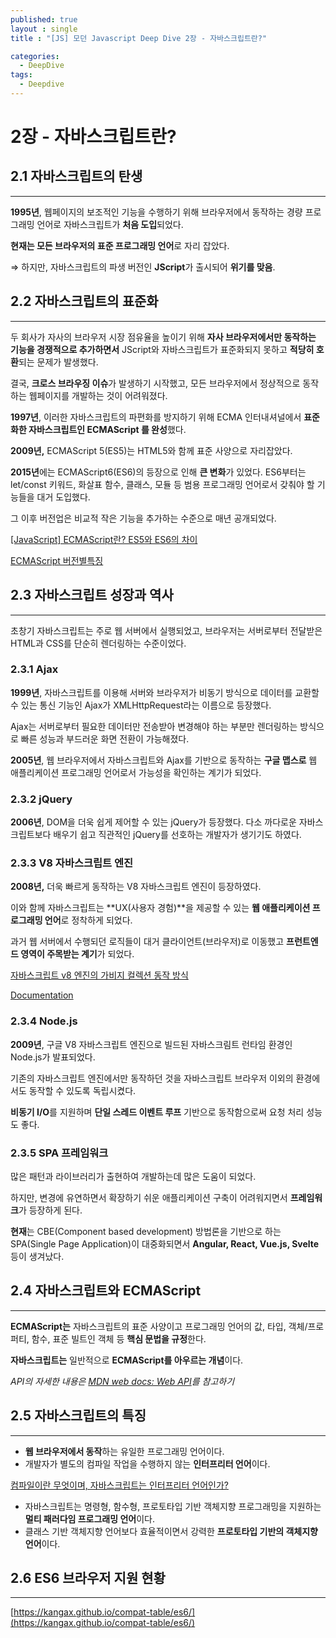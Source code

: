 ```yaml
---
published: true
layout : single
title : "[JS] 모던 Javascript Deep Dive 2장 - 자바스크립트란?"

categories:
  - DeepDive
tags:
  - Deepdive
---
```


# 2장 - 자바스크립트란?

## 2.1 자바스크립트의 탄생

---

**1995년**, 웹페이지의 보조적인 기능을 수행하기 위해 브라우저에서 동작하는 경량 프로그래밍 언어로 자바스크립트가 **처음 도입**되었다. 

**현재는 모든 브라우저의 표준 프로그래밍 언어**로 자리 잡았다.

⇒ 하지만, 자바스크립트의 파생 버전인 **JScript**가 출시되어 **위기를 맞음**.

## 2.2 자바스크립트의 표준화

---

두 회사가 자사의 브라우저 시장 점유율을 높이기 위해 **자사 브라우저에서만 동작하는 기능을 경쟁적으로 추가하면서** JScript와 자바스크립트가 표준화되지 못하고 **적당히 호환**되는 문제가 발생했다. 

결국, **크로스 브라우징 이슈**가 발생하기 시작했고, 모든 브라우저에서 정상적으로 동작하는 웹페이지를 개발하는 것이 어려워졌다. 

**1997년**, 이러한 자바스크립트의 파편화를 방지하기 위해 ECMA 인터내셔널에서 **표준화한 자바스크립트인 ECMAScript 를 완성**했다. 

**2009년,** ECMAScript 5(ES5)는 HTML5와 함께 표준 사양으로 자리잡았다. 

**2015년**에는 ECMAScript6(ES6)의 등장으로 인해 **큰 변화**가 있었다. ES6부터는 let/const 키워드, 화살표 함수, 클래스, 모듈 등 범용 프로그래밍 언어로서 갖춰야 할 기능들을 대거 도입했다.

그 이후 버전업은 비교적 작은 기능을 추가하는 수준으로 매년 공개되었다. 

[[JavaScript] ECMAScript란? ES5와 ES6의 차이](https://doozi0316.tistory.com/entry/JavaScript-ECMAScript%EB%9E%80-ES5%EC%99%80-ES6%EC%9D%98-%EC%B0%A8%EC%9D%B4var-const-let-%ED%99%94%EC%82%B4%ED%91%9C-%ED%95%A8%EC%88%98-class)

[ECMAScript 버전별특징](https://www.notion.so/b3d9c0f940604e5e9f6d4e30ee320bd9)

## 2.3 자바스크립트 성장과 역사

---

초창기 자바스크립트는 주로 웹 서버에서 실행되었고, 브라우저는 서버로부터 전달받은 HTML과 CSS를 단순히 렌더링하는 수준이었다.

### 2.3.1 Ajax

**1999년**, 자바스크립트를 이용해 서버와 브라우저가 비동기 방식으로 데이터를 교환할 수 있는 통신 기능인 Ajax가 XMLHttpRequest라는 이름으로 등장했다.

Ajax는 서버로부터 필요한 데이터만 전송받아 변경해야 하는 부분만 렌더링하는 방식으로 빠른 성능과 부드러운 화면 전환이 가능해졌다.

**2005년**, 웹 브라우저에서 자바스크립트와 Ajax를 기반으로 동작하는 **구글 맵스로** 웹 애플리케이션 프로그래밍 언어로서 가능성을 확인하는 계기가 되었다.

### 2.3.2 jQuery

**2006년**, DOM을 더욱 쉽게 제어할 수 있는 jQuery가 등장했다. 다소 까다로운 자바스크립트보다 배우기 쉽고 직관적인 jQuery를 선호하는 개발자가 생기기도 하였다.

### 2.3.3 V8 자바스크립트 엔진

**2008년,** 더욱 빠르게 동작하는 V8 자바스크립트 엔진이 등장하였다. 

이와 함께 자바스크립트는 **UX(사용자 경험)**을 제공할 수 있는 **웹 애플리케이션 프로그래밍 언어**로 정착하게 되었다.

과거 웹 서버에서 수행되던 로직들이 대거 클라이언트(브라우저)로 이동했고 **프런트엔드 영역이 주목받는 계기**가 되었다.

[자바스크립트 v8 엔진의 가비지 컬렉션 동작 방식](https://fe-developers.kakaoent.com/2022/220519-garbage-collection/)

[Documentation](https://v8.dev/docs)

### 2.3.4 Node.js

**2009년**, 구글 V8 자바스크립트 엔진으로 빌드된 자바스크림트 런타임 환경인 Node.js가 발표되었다.

기존의 자바스크립트 엔진에서만 동작하던 것을 자바스크립트 브라우저 이외의 환경에서도 동작할 수 있도록 독립시켰다.

**비동기 I/O**를 지원하며 **단일 스레드 이벤트 루프** 기반으로 동작함으로써 요청 처리 성능도 좋다.

### 2.3.5 SPA 프레임워크

많은 패턴과 라이브러리가 출현하여 개발하는데 많은 도움이 되었다.

하지만, 변경에 유연하면서 확장하기 쉬운 애플리케이션 구축이 어려워지면서 **프레임워크**가 등장하게 된다. 

**현재**는 CBE(Component based development) 방법론을 기반으로 하는 SPA(Single Page Application)이 대중화되면서 **Angular, React, Vue.js, Svelte** 등이 생겨났다.

## 2.4 자바스크립트와 ECMAScript

---

**ECMAScript는** 자바스크립트의 표준 사양이고 프로그래밍 언어의 값, 타입, 객체/프로퍼티, 함수, 표준 빌트인 객체 등 **핵심 문법을 규정**한다.

**자바스크립트는** 일반적으로 **ECMAScript를 아우르는 개념**이다.

*API의 자세한 내용은 [MDN web docs: Web API](https://developer.mozilla.org/ko/docs/Web/API)를 참고하기*

## 2.5 자바스크립트의 특징

---

- **웹 브라우저에서 동작**하는 유일한 프로그래밍 언어이다.
- 개발자가 별도의 컴파일 작업을 수행하지 않는 **인터프리터 언어**이다.

[컴파일이란 무엇이며, 자바스크립트는 인터프리터 언어인가?](https://devlog-of-yein.tistory.com/m/6)

- 자바스크립트는 명령형, 함수형, 프로토타입 기반 객체지향  프로그래밍을 지원하는 **멀티 패러다임 프로그래밍 언어**이다.
- 클래스 기반 객체지향 언어보다 효율적이면서 강력한 **프로토타입 기반의 객체지향 언어**이다.

## 2.6 ES6 브라우저 지원 현황

---

[https://kangax.github.io/compat-table/es6/](https://kangax.github.io/compat-table/es6/)